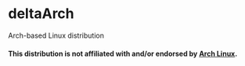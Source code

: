 # deltaArch
Arch-based Linux distribution

#### This distribution is not affiliated with and/or endorsed by [Arch Linux](https://archlinux.org).
